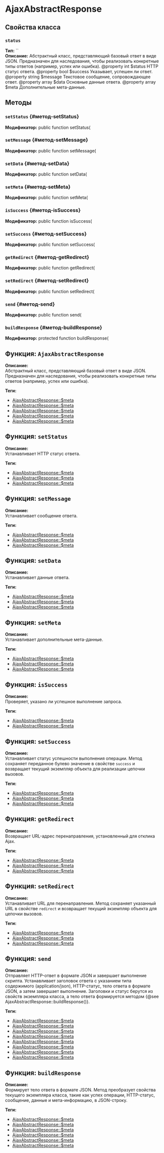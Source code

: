 # AjaxAbstractResponse

## Свойства класса

### `status`
**Тип:** ``  
**Описание:** Абстрактный класс, представляющий базовый ответ в виде JSON. Предназначен для наследования, чтобы реализовать конкретные типы ответов (например, успех или ошибка). @property int    $status  HTTP статус ответа. @property bool   $success Указывает, успешен ли ответ. @property string $message Текстовое сообщение, сопровождающее ответ. @property array  $data    Основные данные ответа. @property array  $meta    Дополнительные мета-данные.

## Методы

### `setStatus` {#метод-setStatus}
**Модификатор:** public function setStatus(

### `setMessage` {#метод-setMessage}
**Модификатор:** public function setMessage(

### `setData` {#метод-setData}
**Модификатор:** public function setData(

### `setMeta` {#метод-setMeta}
**Модификатор:** public function setMeta(

### `isSuccess` {#метод-isSuccess}
**Модификатор:** public function isSuccess(

### `setSuccess` {#метод-setSuccess}
**Модификатор:** public function setSuccess(

### `getRedirect` {#метод-getRedirect}
**Модификатор:** public function getRedirect(

### `setRedirect` {#метод-setRedirect}
**Модификатор:** public function setRedirect(

### `send` {#метод-send}
**Модификатор:** public function send(

### `buildResponse` {#метод-buildResponse}
**Модификатор:** protected function buildResponse(

## Функция: `AjaxAbstractResponse`

**Описание:**  
Абстрактный класс, представляющий базовый ответ в виде JSON.
Предназначен для наследования, чтобы реализовать конкретные типы ответов (например, успех или ошибка).

**Теги:**
- [AjaxAbstractResponse::\$meta](./)
- [AjaxAbstractResponse::\$meta](./)
- [AjaxAbstractResponse::\$meta](./)
- [AjaxAbstractResponse::\$meta](./)
- [AjaxAbstractResponse::\$meta](./)
## Функция: `setStatus`

**Описание:**  
Устанавливает HTTP статус ответа.

**Теги:**
- [AjaxAbstractResponse::\$meta](./)
- [AjaxAbstractResponse::\$meta](./)
- [AjaxAbstractResponse::\$meta](./)
## Функция: `setMessage`

**Описание:**  
Устанавливает сообщение ответа.

**Теги:**
- [AjaxAbstractResponse::\$meta](./)
- [AjaxAbstractResponse::\$meta](./)
- [AjaxAbstractResponse::\$meta](./)
## Функция: `setData`

**Описание:**  
Устанавливает данные ответа.

**Теги:**
- [AjaxAbstractResponse::\$meta](./)
- [AjaxAbstractResponse::\$meta](./)
- [AjaxAbstractResponse::\$meta](./)
## Функция: `setMeta`

**Описание:**  
Устанавливает дополнительные мета-данные.

**Теги:**
- [AjaxAbstractResponse::\$meta](./)
- [AjaxAbstractResponse::\$meta](./)
- [AjaxAbstractResponse::\$meta](./)
## Функция: `isSuccess`

**Описание:**  
Проверяет, указано ли успешное выполнение запроса.

**Теги:**
- [AjaxAbstractResponse::\$meta](./)
- [AjaxAbstractResponse::\$meta](./)
## Функция: `setSuccess`

**Описание:**  
Устанавливает статус успешности выполнения операции.
Метод сохраняет переданное булево значение в свойстве `success`
и возвращает текущий экземпляр объекта для реализации цепочки вызовов.

**Теги:**
- [AjaxAbstractResponse::\$meta](./)
- [AjaxAbstractResponse::\$meta](./)
- [AjaxAbstractResponse::\$meta](./)
## Функция: `getRedirect`

**Описание:**  
Возвращает URL-адрес перенаправления, установленный для отклика Ajax.

**Теги:**
- [AjaxAbstractResponse::\$meta](./)
- [AjaxAbstractResponse::\$meta](./)
- [AjaxAbstractResponse::\$meta](./)
## Функция: `setRedirect`

**Описание:**  
Устанавливает URL для перенаправления.
Метод сохраняет указанный URL в свойстве `redirect` и возвращает
текущий экземпляр объекта для цепочки вызовов.

**Теги:**
- [AjaxAbstractResponse::\$meta](./)
- [AjaxAbstractResponse::\$meta](./)
- [AjaxAbstractResponse::\$meta](./)
## Функция: `send`

**Описание:**  
Отправляет HTTP-ответ в формате JSON и завершает выполнение скрипта.
Устанавливает заголовок ответа с указанием типа содержимого (application/json),
HTTP-статус, тело ответа в формате JSON, а затем завершает выполнение.
Заголовки и статус берутся из свойств экземпляра класса, а тело ответа
формируется методом {@see AjaxAbstractResponse::buildResponse()}.

**Теги:**
- [AjaxAbstractResponse::\$meta](./)
- [AjaxAbstractResponse::\$meta](./)
- [AjaxAbstractResponse::\$meta](./)
- [AjaxAbstractResponse::\$meta](./)
- [AjaxAbstractResponse::\$meta](./)
- [AjaxAbstractResponse::\$meta](./)
- [AjaxAbstractResponse::\$meta](./)
- [AjaxAbstractResponse::\$meta](./)
## Функция: `buildResponse`

**Описание:**  
Формирует тело ответа в формате JSON.
Метод преобразует свойства текущего экземпляра класса, такие как успех операции,
HTTP-статус, сообщение, данные и мета-информацию, в JSON-строку.

**Теги:**
- [AjaxAbstractResponse::\$meta](./)
- [AjaxAbstractResponse::\$meta](./)
- [AjaxAbstractResponse::\$meta](./)
- [AjaxAbstractResponse::\$meta](./)
- [AjaxAbstractResponse::\$meta](./)
- [AjaxAbstractResponse::\$meta](./)
